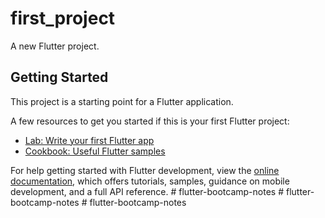 # first_project

A new Flutter project.

## Getting Started

This project is a starting point for a Flutter application.

A few resources to get you started if this is your first Flutter project:

- [Lab: Write your first Flutter app](https://docs.flutter.dev/get-started/codelab)
- [Cookbook: Useful Flutter samples](https://docs.flutter.dev/cookbook)

For help getting started with Flutter development, view the
[online documentation](https://docs.flutter.dev/), which offers tutorials,
samples, guidance on mobile development, and a full API reference.
#   f l u t t e r - b o o t c a m p - n o t e s  
 #   f l u t t e r - b o o t c a m p - n o t e s  
 #   f l u t t e r - b o o t c a m p - n o t e s  
 